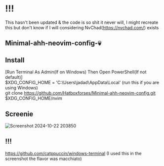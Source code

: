 # !!!

This hasn't been updated & the code is so shit it never will, I might recreate this but don't know if I will considering NvChad(https://nvchad.com/) exists

## Minimal-ahh-neovim-config-💀

## Install

[Run Terminal As Admin(If on Windows) Then Open PowerShell(If not default)]                                                  
$XDG_CONFIG_HOME = 'C:\Users\jadad\AppData\Local' (run this if you are using Windows)                                                  
git clone https://github.com/Hatboxforses/Minimal-ahh-neovim-config.git $XDG_CONFIG_HOME/nvim

## Screenie

![Screenshot 2024-10-22 203850](https://github.com/user-attachments/assets/c2b55958-2c08-415e-b94a-113b4c37ba35)

## !!!

https://github.com/catppuccin/windows-terminal (I used this in the screenshot the flavor was macchiato)
